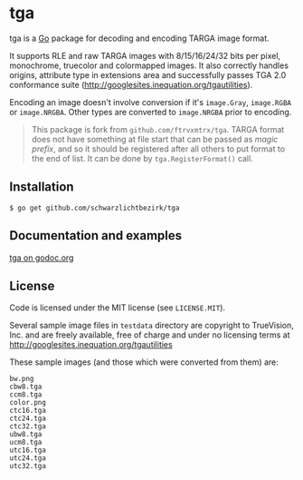 # tga

tga is a [Go](http://golang.org/) package for decoding and encoding TARGA image format.

It supports RLE and raw TARGA images with 8/15/16/24/32 bits per pixel,
monochrome, truecolor and colormapped images. It also correctly handles origins, attribute type in extensions area and successfully passes TGA 2.0 conformance suite (http://googlesites.inequation.org/tgautilities).

Encoding an image doesn't involve conversion if it's `image.Gray`, `image.RGBA` or `image.NRGBA`. Other types are converted to `image.NRGBA` prior to encoding.

> This package is fork from `github.com/ftrvxmtrx/tga`. TARGA format does not have something at file start that can be passed as *magic prefix*, and so it should be registered after all others to put format to the end of list. It can be done by `tga.RegisterFormat()` call.

## Installation

    $ go get github.com/schwarzlichtbezirk/tga

## Documentation and examples

[tga on godoc.org](http://godoc.org/github.com/schwarzlichtbezirk/tga)

## License

Code is licensed under the MIT license (see `LICENSE.MIT`).

Several sample image files in `testdata` directory are copyright to TrueVision, Inc. and are freely available, free of charge and under no licensing terms at http://googlesites.inequation.org/tgautilities

These sample images (and those which were converted from them) are:

```
bw.png
cbw8.tga
ccm8.tga
color.png
ctc16.tga
ctc24.tga
ctc32.tga
ubw8.tga
ucm8.tga
utc16.tga
utc24.tga
utc32.tga
```
